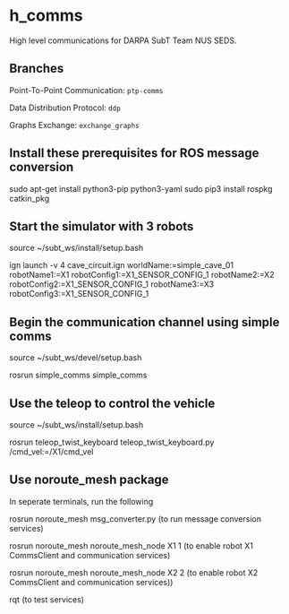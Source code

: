 # h_comms

High level communications for DARPA SubT Team NUS SEDS.

## Branches
Point-To-Point Communication: `ptp-comms` 

Data Distribution Protocol: `ddp` 

Graphs Exchange: `exchange_graphs` 

## Install these prerequisites for ROS message conversion
sudo apt-get install python3-pip python3-yaml
sudo pip3 install rospkg catkin_pkg

## Start the simulator with 3 robots
source ~/subt_ws/install/setup.bash

ign launch -v 4 cave_circuit.ign worldName:=simple_cave_01 robotName1:=X1 robotConfig1:=X1_SENSOR_CONFIG_1 robotName2:=X2 robotConfig2:=X1_SENSOR_CONFIG_1 robotName3:=X3 robotConfig3:=X1_SENSOR_CONFIG_1

## Begin the communication channel using simple comms
source ~/subt_ws/devel/setup.bash

rosrun simple_comms simple_comms

## Use the teleop to control the vehicle
source ~/subt_ws/install/setup.bash

rosrun teleop_twist_keyboard teleop_twist_keyboard.py /cmd_vel:=/X1/cmd_vel

## Use noroute_mesh package
In seperate terminals, run the following

rosrun noroute_mesh msg_converter.py (to run message conversion services)

rosrun noroute_mesh noroute_mesh_node X1 1 (to enable robot X1 CommsClient and communication services)

rosrun noroute_mesh noroute_mesh_node X2 2 (to enable robot X2 CommsClient and communication services))

rqt (to test services)
